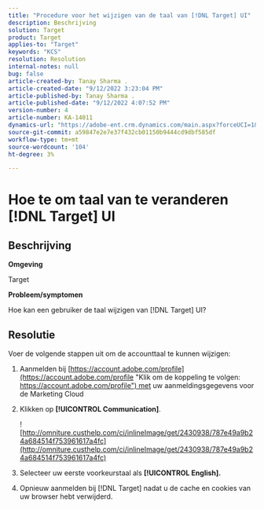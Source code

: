 ```yaml
---
title: "Procedure voor het wijzigen van de taal van [!DNL Target] UI"
description: Beschrijving
solution: Target
product: Target
applies-to: "Target"
keywords: "KCS"
resolution: Resolution
internal-notes: null
bug: false
article-created-by: Tanay Sharma .
article-created-date: "9/12/2022 3:23:04 PM"
article-published-by: Tanay Sharma .
article-published-date: "9/12/2022 4:07:52 PM"
version-number: 4
article-number: KA-14011
dynamics-url: "https://adobe-ent.crm.dynamics.com/main.aspx?forceUCI=1&pagetype=entityrecord&etn=knowledgearticle&id=85baf5c8-ae32-ed11-9db1-002248086735"
source-git-commit: a59847e2e7e37f432cb01150b9444cd9dbf585df
workflow-type: tm+mt
source-wordcount: '104'
ht-degree: 3%

---
```


# Hoe te om taal van te veranderen [!DNL Target] UI

## Beschrijving

<b>Omgeving</b>

Target

<b>Probleem/symptomen</b>

Hoe kan een gebruiker de taal wijzigen van [!DNL Target] UI?

## Resolutie

Voer de volgende stappen uit om de accounttaal te kunnen wijzigen:

1. Aanmelden bij [https://account.adobe.com/profile](https://account.adobe.com/profile "Klik om de koppeling te volgen: https://account.adobe.com/profile") met uw aanmeldingsgegevens voor de Marketing Cloud

1. Klikken op <b>[!UICONTROL Communication]</b>.

   ![http://omniture.custhelp.com/ci/inlineImage/get/2430938/787e49a9b24a684514f753961617a4fc](http://omniture.custhelp.com/ci/inlineImage/get/2430938/787e49a9b24a684514f753961617a4fc)

1. Selecteer uw eerste voorkeurstaal als <b>[!UICONTROL English].</b>

1. Opnieuw aanmelden bij [!DNL Target] nadat u de cache en cookies van uw browser hebt verwijderd.
